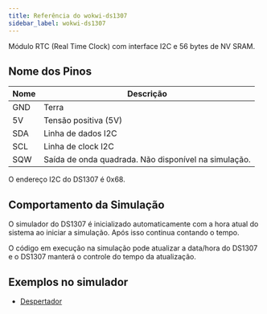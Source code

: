 ```yaml
---
title: Referência do wokwi-ds1307
sidebar_label: wokwi-ds1307
---
```


Módulo RTC (Real Time Clock) com interface I2C e 56 bytes de NV SRAM.

<wokwi-ds1307 />

## Nome dos Pinos

| Nome | Descrição                                            |
| ---- | ---------------------------------------------------- |
| GND  | Terra                                                |
| 5V   | Tensão positiva (5V)                                 |
| SDA  | Linha de dados I2C                                   |
| SCL  | Linha de clock I2C                                   |
| SQW  | Saída de onda quadrada. Não disponível na simulação. |

O endereço I2C do DS1307 é 0x68.

## Comportamento da Simulação

O simulador do DS1307 é inicializado automaticamente com a hora atual do sistema ao iniciar a simulação. Após isso
continua contando o tempo.

O código em execução na simulação pode atualizar a data/hora do DS1307 e o DS1307 manterá o controle
do tempo da atualização.

## Exemplos no simulador

- [Despertador](https://wokwi.com/playground/alarm-clock)
